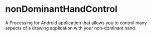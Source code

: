 # nonDominantHandControl
A Processing for Android application that allows you to control many aspects of a drawing application with your non-dominant hand.
